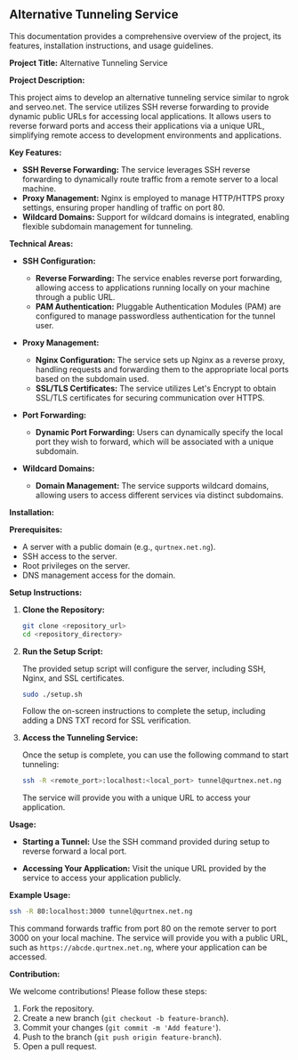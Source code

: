## Alternative Tunneling Service

This documentation provides a comprehensive overview of the project, its features, installation instructions, and usage guidelines.

**Project Title:** Alternative Tunneling Service

**Project Description:**

This project aims to develop an alternative tunneling service similar to ngrok and serveo.net. The service utilizes SSH reverse forwarding to provide dynamic public URLs for accessing local applications. It allows users to reverse forward ports and access their applications via a unique URL, simplifying remote access to development environments and applications.

**Key Features:**

- **SSH Reverse Forwarding:** The service leverages SSH reverse forwarding to dynamically route traffic from a remote server to a local machine.
- **Proxy Management:** Nginx is employed to manage HTTP/HTTPS proxy settings, ensuring proper handling of traffic on port 80.
- **Wildcard Domains:** Support for wildcard domains is integrated, enabling flexible subdomain management for tunneling.

**Technical Areas:**

- **SSH Configuration:**
    - **Reverse Forwarding:** The service enables reverse port forwarding, allowing access to applications running locally on your machine through a public URL.
    - **PAM Authentication:** Pluggable Authentication Modules (PAM) are configured to manage passwordless authentication for the tunnel user.

- **Proxy Management:**
    - **Nginx Configuration:** The service sets up Nginx as a reverse proxy, handling requests and forwarding them to the appropriate local ports based on the subdomain used.
    - **SSL/TLS Certificates:** The service utilizes Let's Encrypt to obtain SSL/TLS certificates for securing communication over HTTPS.

- **Port Forwarding:**
    - **Dynamic Port Forwarding:** Users can dynamically specify the local port they wish to forward, which will be associated with a unique subdomain.

- **Wildcard Domains:**
    - **Domain Management:** The service supports wildcard domains, allowing users to access different services via distinct subdomains.

**Installation:**

**Prerequisites:**

- A server with a public domain (e.g., `qurtnex.net.ng`).
- SSH access to the server.
- Root privileges on the server.
- DNS management access for the domain.

**Setup Instructions:**

1. **Clone the Repository:**

   ```bash
   git clone <repository_url>
   cd <repository_directory>
   ```

2. **Run the Setup Script:**

   The provided setup script will configure the server, including SSH, Nginx, and SSL certificates.

   ```bash
   sudo ./setup.sh
   ```

   Follow the on-screen instructions to complete the setup, including adding a DNS TXT record for SSL verification.

3. **Access the Tunneling Service:**

   Once the setup is complete, you can use the following command to start tunneling:

   ```bash
   ssh -R <remote_port>:localhost:<local_port> tunnel@qurtnex.net.ng
   ```

   The service will provide you with a unique URL to access your application.

**Usage:**

- **Starting a Tunnel:**
  Use the SSH command provided during setup to reverse forward a local port.

- **Accessing Your Application:**
  Visit the unique URL provided by the service to access your application publicly.

**Example Usage:**

```bash
ssh -R 80:localhost:3000 tunnel@qurtnex.net.ng
```

This command forwards traffic from port 80 on the remote server to port 3000 on your local machine. The service will provide you with a public URL, such as `https://abcde.qurtnex.net.ng`, where your application can be accessed.

**Contribution:**

We welcome contributions! Please follow these steps:

1. Fork the repository.
2. Create a new branch (`git checkout -b feature-branch`).
3. Commit your changes (`git commit -m 'Add feature'`).
4. Push to the branch (`git push origin feature-branch`).
5. Open a pull request.




